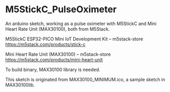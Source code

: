 # M5StickC_PulseOximeter

An arduino sketch, working as a pulse oximeter with M5StickC and 
Mini Heart Rate Unit (MAX30100), both from M5Stack.

M5StickC ESP32-PICO Mini IoT Development Kit – m5stack-store
https://m5stack.com/products/stick-c

Mini Heart Rate Unit (MAX30100) – m5stack-store
https://m5stack.com/products/mini-heart-unit

To build binary, MAX30100 library is needed.

This sketch is originated from MAX30100_MINIMUM.ico, a sample sketch
in MAX30100lib.
